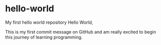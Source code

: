 # hello-world
My first hello world repository
Hello World, 

This is my first commit message on GitHub and am really excited to begin this journey of learning programming.
